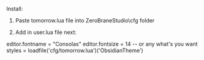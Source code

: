 Install:
1. Paste tomorrow.lua file into ZeroBraneStudio\cfg folder

2. Add in user.lua file next:

editor.fontname = "Consolas"
editor.fontsize = 14 -- or any what's you want
styles = loadfile('cfg/tomorrow.lua')('ObsidianTheme')
